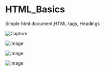 # HTML_Basics
Simple html document,HTML tags, Headings


![Capture](https://user-images.githubusercontent.com/82764021/118860381-f2cf3c80-b8f8-11eb-8e25-83bece6cffbf.PNG)

![image](https://user-images.githubusercontent.com/82764021/118860711-5b1e1e00-b8f9-11eb-8b5d-29c3a9b78510.png)

![image](https://user-images.githubusercontent.com/82764021/118860933-915b9d80-b8f9-11eb-9d51-4681b17096aa.png)

![image](https://user-images.githubusercontent.com/82764021/118861125-c9fb7700-b8f9-11eb-82c1-108af6657e9b.png)



